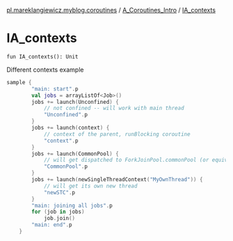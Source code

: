 [pl.mareklangiewicz.myblog.coroutines](../index.md) / [A_Coroutines_Intro](index.md) / [IA_contexts](.)

# IA_contexts

`fun IA_contexts(): Unit`

Different contexts example

``` kotlin
sample {
        "main: start".p
        val jobs = arrayListOf<Job>()
        jobs += launch(Unconfined) {
            // not confined -- will work with main thread
            "Unconfined".p
        }
        jobs += launch(context) {
            // context of the parent, runBlocking coroutine
            "context".p
        }
        jobs += launch(CommonPool) {
            // will get dispatched to ForkJoinPool.commonPool (or equivalent)
            "CommonPool".p
        }
        jobs += launch(newSingleThreadContext("MyOwnThread")) {
            // will get its own new thread
            "newSTC".p
        }
        "main: joining all jobs".p
        for (job in jobs)
            job.join()
        "main: end".p
    }
```

